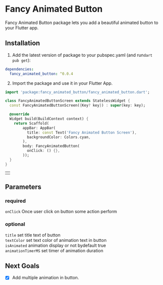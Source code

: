 <!--
This README describes the package. If you publish this package to pub.dev,
this README's contents appear on the landing page for your package.

For information about how to write a good package README, see the guide for
[writing package pages](https://dart.dev/guides/libraries/writing-package-pages).

For general information about developing packages, see the Dart guide for
[creating packages](https://dart.dev/guides/libraries/create-library-packages)
and the Flutter guide for
[developing packages and plugins](https://flutter.dev/developing-packages).
-->

# Fancy Animated Button

Fancy Animated Button package lets you add a beautiful animated button to your Flutter app.

## Installation

1. Add the latest version of package to your pubspec.yaml (and run`dart pub get`):
```yaml
dependencies:
  fancy_animated_button: ^0.0.4
```
2. Import the package and use it in your Flutter App.
```dart
import 'package:fancy_animated_button/fancy_animated_button.dart';
```

```dart
class FancyAnimatedButtonScreen extends StatelessWidget {
  const FancyAnimatedButtonScreen({Key? key}) : super(key: key);

  @override
  Widget build(BuildContext context) {
    return Scaffold(
        appBar: AppBar(
          title: const Text('Fancy Animated Button Screen'),
          backgroundColor: Colors.cyan,
        ),
        body: FancyAnimatedButton(
          onClick: () {},
        ));
  }
}
```

<table>
<tr>
<td>
<img  src="https://drive.google.com/file/d/1KdJ7rtQtsB2aTIilYaYaB_02XPNR3BvU/edit"  alt="">
</td>
</tr>
</table>

## Parameters

### required

`onClick` Once user click on button some action perform<br/>

### optional

`title` set title text of button<br/> 
`textColor` set text color of animation text in button<br/> 
`isAnimated` animation display or not bydefault true<br/>
`animationTimerMS` set timer of animation duration<br/>

## Next Goals

- [x] Add multiple animation in button.

